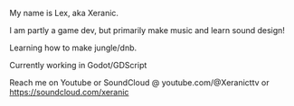My name is Lex, aka Xeranic.

I am partly a game dev, but primarily make music and learn sound design!

Learning how to make jungle/dnb.

Currently working in Godot/GDScript

Reach me on Youtube or SoundCloud @ youtube.com/@Xeranicttv or https://soundcloud.com/xeranic
